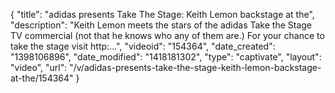 {
    "title": "adidas presents Take The Stage: Keith Lemon backstage at the",
    "description": "Keith Lemon meets the stars of the adidas Take the Stage TV commercial (not that he knows who any of them are.) For your chance to take the stage visit http:...",
    "videoid": "154364",
    "date_created": "1398106896",
    "date_modified": "1418181302",
    "type": "captivate",
    "layout": "video",
    "url": "\/v\/adidas-presents-take-the-stage-keith-lemon-backstage-at-the\/154364"
}